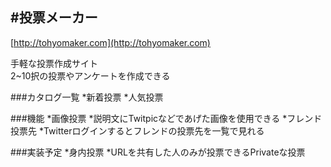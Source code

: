 #投票メーカー
----
[http://tohyomaker.com](http://tohyomaker.com)

手軽な投票作成サイト  
2~10択の投票やアンケートを作成できる  

###カタログ一覧
*新着投票
*人気投票

###機能
*画像投票
  *説明文にTwitpicなどであげた画像を使用できる
*フレンド投票先
  *Twitterログインするとフレンドの投票先を一覧で見れる

###実装予定
*身内投票
  *URLを共有した人のみが投票できるPrivateな投票

